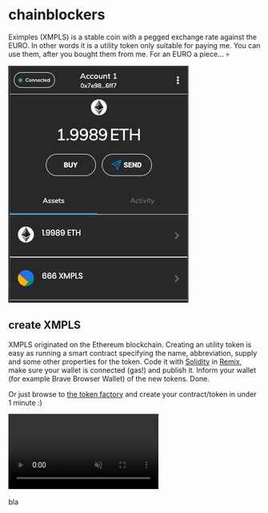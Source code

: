 # chainblockers

Eximples (XMPLS) is a stable coin with a pegged exchange rate against the EURO. In other words it is a utility token only suitable for paying me. You can use them, after you bought them from me. For an EURO a piece... 💀

![Eximples (XMPLS)](XMPLS.png)

## create XMPLS

XMPLS originated on the Ethereum blockchain. Creating an utility token is easy as running a smart contract specifying the name, abbreviation, supply and some other properties for the token. Code it with [Solidity](https://docs.soliditylang.org/) in [Remix](https://remix.ethereum.org/), make sure your wallet is connected (gas!) and publish it. Inform your wallet (for example Brave Browser Wallet) of the new tokens. Done.

Or just browse to [the token factory](http://thetokenfactory.com/#/factory) and create your contract/token in under 1 minute :)

<span><video autoplay loop muted>
  <source src="XMPLS.mp4" type="video/mp4" />
  Your browser does not support the video tag.
</video></span>

bla
